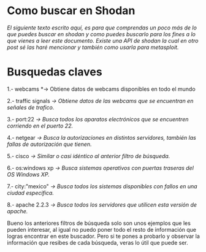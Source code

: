 # Como buscar en Shodan


*El siguiente texto escrito aquí, es para que comprendas un poco más de lo que puedes buscar en shodan y como puedes buscarlo para los fines a lo que vienes a leer este documento.
Existe una API de shodan la cual en otro post sé las haré mencionar y también como usarla para metasploit.*

# Busquedas claves

1.- webcams *-> Obtiene datos de webcams disponibles en todo el mundo

2.- traffic signals *-> Obtiene datos de las webcams que se encuentran en señales de trafico.*

3.- port:22 *-> Busca todos los aparatos electrónicos que se encuentren corriendo en el puerto 22.*

4.- netgear *-> Busca la autorizaciones en distintos servidores, también las fallas de autorización que tienen.*

5.- cisco *-> Similar o casi idéntico al anterior filtro de búsqueda.*

6.- os:windows xp *-> Busca sistemas operativos con puertas traseras del OS Windows XP.*

7.- city:"mexico" *-> Busca todos los sistemas disponibles con fallos en una ciudad especifica.*

8.- apache 2.2.3 *-> Busca todos los servidores que utilicen esta versión de apache.*

Bueno los anteriores filtros de búsqueda solo son unos ejemplos que les pueden interesar, al igual no puedo poner todo el resto de información que logras encontrar en este buscador. 
Pero si te pones a probarlo y observar la información que resibes de cada búsqueda, veras lo útil que puede ser.
